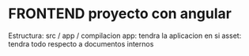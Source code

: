 # FRONTEND proyecto con angular
Estructura:  src / app /  compilacion 
app: tendra la aplicacion en si
asset: tendra todo respecto a documentos internos